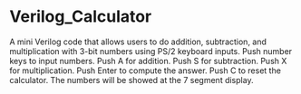 # Verilog_Calculator
A mini Verilog code that allows users to do addition, subtraction, and multiplication with 3-bit numbers using PS/2 keyboard inputs.
Push number keys to input numbers.
Push A for addition.
Push S for subtraction.
Push X for multiplication.
Push Enter to compute the answer.
Push C to reset the calculator.
The numbers will be showed at the 7 segment display.
